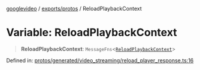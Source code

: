 [googlevideo](../../../README.md) / [exports/protos](../README.md) / ReloadPlaybackContext

# Variable: ReloadPlaybackContext

> **ReloadPlaybackContext**: `MessageFns`\<[`ReloadPlaybackContext`](../interfaces/ReloadPlaybackContext.md)\>

Defined in: [protos/generated/video\_streaming/reload\_player\_response.ts:16](https://github.com/LuanRT/googlevideo/blob/5b84100979befab767d819a9606dde964d469341/protos/generated/video_streaming/reload_player_response.ts#L16)

